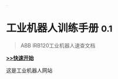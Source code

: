<!-- _coverpage.md -->

<img src="picture\DSC00948.jpg" alt="coverpage" style="zoom: 5%;" />

# 工业机器人训练手册 <small>0.1</small>

> ABB IRB120工业机器人速查文档



[**>>快速开始**](guide)



这是工业机器人网站